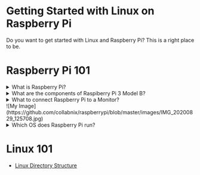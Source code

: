 # Getting Started with Linux on Raspberry Pi

Do you want to get started with Linux and Raspberry Pi? This is a right place to be.

# Raspberry Pi 101


<details> 
  <summary>What is Raspberry Pi? </summary>
  Raspberry Pi is credit-card sized computer system.

  </table>
</details>

<details> 
  <summary>What are the components of Raspiberry Pi 3 Model B? </summary>
  Its components are listed below:<br>
  - USB Port x4<br>
  - LAN port<br>
  - In-built WiFi Modubr<br>
  - Display Port<br>
  - HDMI Port for Video Output<br>
  - Charging Port<br>
  - Memory Card<br>
  - Audio & Video Jack<br>
  - MicroSD Slot<br>
  - On-board Bluetooth 4.1 WiFI<br>
  GPIO Pins<br>
  </table>
</details>

<details> 
  <summary>What to connect Raspberry Pi to a Monitor? </summary>
  Using HDMI cable
  

  </table>
</details>
![My Image](https://github.com/collabnix/raspberrypi/blob/master/images/IMG_20200829_125708.jpg)

<details> 
  <summary>Which OS does Raspberry Pi run? </summary>
  Raspbian OS

  </table>
</details>




# Linux 101

- [Linux Directory Structure]()


